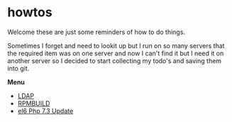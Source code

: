 # howtos
Welcome these are just some reminders of how to do things.

Sometimes I forget and need to lookit up but I run on so many servers that the required item was on one server and now I can't find it but I need it on another server so I decided to start collecting my todo's and saving them into git.

**Menu**
- [LDAP](../main/doc/HOWTO-Ldap.md)
- [RPMBUILD](../main/doc/HOWTO-rpmbuild.md)
- [el6 Php 7.3 Update](../main/doc/HOWTO-Update-Centos6.md)

